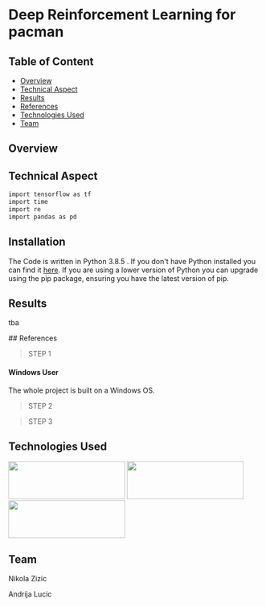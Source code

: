 # Deep Reinforcement Learning for pacman

## Table of Content
  
  * [Overview](#overview)
  * [Technical Aspect](#technical-aspect)
  * [Results](#results)
  * [References](#references)
  * [Technologies Used](#technologies-used)
  * [Team](#team)
 






## Overview



## Technical Aspect

 

```bash
import tensorflow as tf
import time  
import re
import pandas as pd
```

## Installation

The Code is written in Python 3.8.5 . If you don't have Python installed you can find it [here](https://www.python.org/downloads/). If you are using a lower version of Python you can upgrade using the pip package, ensuring you have the latest version of pip.

<div id='results'/>

## Results

tba

<div id='references'/>
## References


> STEP 1



#### Windows User

The whole project is built on a Windows OS.  





> STEP 2






> STEP 3 








## Technologies Used

<img src="https://github.com/NikolaZizic/DQN-DDQN-for-pacman-using-TF-Agents-and-keras-rl/blob/main/images/python%20logo.png" width="232" height="75" />
<img src="https://github.com/NikolaZizic/DQN-DDQN-for-pacman-using-TF-Agents-and-keras-rl/blob/main/images/tensorflow.png" width="232" height="75" />
<img src="https://github.com/NikolaZizic/DQN-DDQN-for-pacman-using-TF-Agents-and-keras-rl/blob/main/images/Keras.png" width="232" height="75" />



## Team

Nikola Zizic

Andrija Lucic

